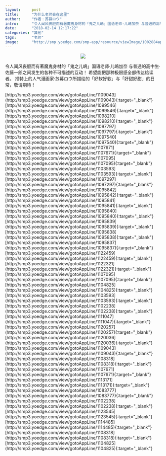```yaml
---
layout:     post
title:      "为什么老师会在这里"
author:     "作者：苏募ロウ"
intro:      "令人闻风丧胆而有著魔鬼身材的「鬼之儿嶋」国语老师·儿嶋加奈 与普通的高中生·佐藤一郎之间发生的各种不可描述的互动！ 希望能把那种极限感全部传达给读者。 推特上的人气漫画家·苏募ロウ所描绘的「好软好软」与「好甜好甜」的日常，敬请期待！"
date:       "2018-02-14 12:17:22"
categories: "其他"
tags:       "老师"
image:      "http://smp.yoedge.com/smp-app/resource/viewImage/1002884appline.png"
---
```

<div style="text-align: center">
<p><img src="http://smp.yoedge.com/smp-app/resource/viewImage/1002884appline.png"/></p>
</div>
<p class="post-meta">
<span>令人闻风丧胆而有著魔鬼身材的「鬼之儿嶋」国语老师·儿嶋加奈 与普通的高中生·佐藤一郎之间发生的各种不可描述的互动！ 希望能把那种极限感全部传达给读者。 推特上的人气漫画家·苏募ロウ所描绘的「好软好软」与「好甜好甜」的日常，敬请期待！</span>
</p>
[http://smp3.yoedge.com/view/gotoAppLine/1109043](http://smp3.yoedge.com/view/gotoAppLine/1109043){:target="_blank"}
[http://smp3.yoedge.com/view/gotoAppLine/1099546](http://smp3.yoedge.com/view/gotoAppLine/1099546){:target="_blank"}
[http://smp3.yoedge.com/view/gotoAppLine/1098210](http://smp3.yoedge.com/view/gotoAppLine/1098210){:target="_blank"}
[http://smp3.yoedge.com/view/gotoAppLine/1097797](http://smp3.yoedge.com/view/gotoAppLine/1097797){:target="_blank"}
[http://smp3.yoedge.com/view/gotoAppLine/1097540](http://smp3.yoedge.com/view/gotoAppLine/1097540){:target="_blank"}
[http://smp3.yoedge.com/view/gotoAppLine/1107671](http://smp3.yoedge.com/view/gotoAppLine/1107671){:target="_blank"}
[http://smp3.yoedge.com/view/gotoAppLine/1107095](http://smp3.yoedge.com/view/gotoAppLine/1107095){:target="_blank"}
[http://smp3.yoedge.com/view/gotoAppLine/1103593](http://smp3.yoedge.com/view/gotoAppLine/1103593){:target="_blank"}
[http://smp3.yoedge.com/view/gotoAppLine/1097297](http://smp3.yoedge.com/view/gotoAppLine/1097297){:target="_blank"}
[http://smp3.yoedge.com/view/gotoAppLine/1095842](http://smp3.yoedge.com/view/gotoAppLine/1095842){:target="_blank"}
[http://smp3.yoedge.com/view/gotoAppLine/1095841](http://smp3.yoedge.com/view/gotoAppLine/1095841){:target="_blank"}
[http://smp3.yoedge.com/view/gotoAppLine/1095840](http://smp3.yoedge.com/view/gotoAppLine/1095840){:target="_blank"}
[http://smp3.yoedge.com/view/gotoAppLine/1095839](http://smp3.yoedge.com/view/gotoAppLine/1095839){:target="_blank"}
[http://smp3.yoedge.com/view/gotoAppLine/1095838](http://smp3.yoedge.com/view/gotoAppLine/1095838){:target="_blank"}
[http://smp3.yoedge.com/view/gotoAppLine/1095837](http://smp3.yoedge.com/view/gotoAppLine/1095837){:target="_blank"}
[http://smp3.yoedge.com/view/gotoAppLine/1122459](http://smp3.yoedge.com/view/gotoAppLine/1122459){:target="_blank"}
[http://smp3.yoedge.com/view/gotoAppLine/1122321](http://smp3.yoedge.com/view/gotoAppLine/1122321){:target="_blank"}
[http://smp3.yoedge.com/view/gotoAppLine/1107095](http://smp3.yoedge.com/view/gotoAppLine/1107095){:target="_blank"}
[http://smp3.yoedge.com/view/gotoAppLine/1104825](http://smp3.yoedge.com/view/gotoAppLine/1104825){:target="_blank"}
[http://smp3.yoedge.com/view/gotoAppLine/1103593](http://smp3.yoedge.com/view/gotoAppLine/1103593){:target="_blank"}
[http://smp3.yoedge.com/view/gotoAppLine/1102238](http://smp3.yoedge.com/view/gotoAppLine/1102238){:target="_blank"}
[http://smp3.yoedge.com/view/gotoAppLine/1111047](http://smp3.yoedge.com/view/gotoAppLine/1111047){:target="_blank"}
[http://smp3.yoedge.com/view/gotoAppLine/1120257](http://smp3.yoedge.com/view/gotoAppLine/1120257){:target="_blank"}
[http://smp3.yoedge.com/view/gotoAppLine/1120036](http://smp3.yoedge.com/view/gotoAppLine/1120036){:target="_blank"}
[http://smp3.yoedge.com/view/gotoAppLine/1109043](http://smp3.yoedge.com/view/gotoAppLine/1109043){:target="_blank"}
[http://smp3.yoedge.com/view/gotoAppLine/1108318](http://smp3.yoedge.com/view/gotoAppLine/1108318){:target="_blank"}
[http://smp3.yoedge.com/view/gotoAppLine/1107671](http://smp3.yoedge.com/view/gotoAppLine/1107671){:target="_blank"}
[http://smp3.yoedge.com/view/gotoAppLine/1113171](http://smp3.yoedge.com/view/gotoAppLine/1113171){:target="_blank"}
[http://smp3.yoedge.com/view/gotoAppLine/1083777](http://smp3.yoedge.com/view/gotoAppLine/1083777){:target="_blank"}
[http://smp3.yoedge.com/view/gotoAppLine/1102238](http://smp3.yoedge.com/view/gotoAppLine/1102238){:target="_blank"}
[http://smp3.yoedge.com/view/gotoAppLine/1123545](http://smp3.yoedge.com/view/gotoAppLine/1123545){:target="_blank"}
[http://smp3.yoedge.com/view/gotoAppLine/1114485](http://smp3.yoedge.com/view/gotoAppLine/1114485){:target="_blank"}
[http://smp3.yoedge.com/view/gotoAppLine/1108318](http://smp3.yoedge.com/view/gotoAppLine/1108318){:target="_blank"}
[http://smp3.yoedge.com/view/gotoAppLine/1104825](http://smp3.yoedge.com/view/gotoAppLine/1104825){:target="_blank"}


